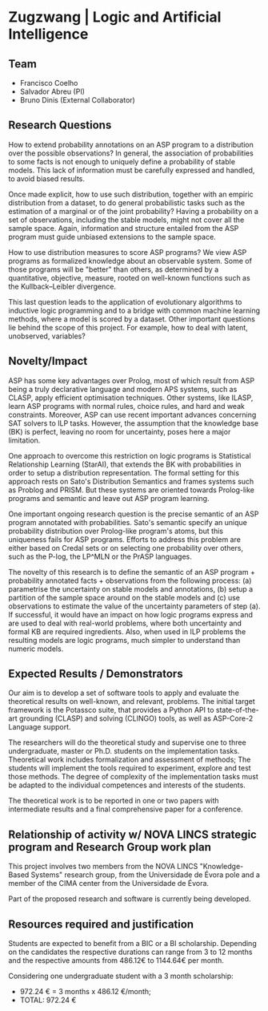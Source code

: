 # Zugzwang | Logic and Artificial Intelligence

## Team

- Francisco Coelho
- Salvador Abreu (PI)
- Bruno Dinis (External Collaborator)

## Research Questions

How to extend probability annotations on an ASP program to a distribution over the possible observations? In general, the association of probabilities to some facts is not enough to uniquely define a probability of stable models. This lack of information must be carefully expressed and handled, to avoid biased results.

Once made explicit, how to use such distribution, together with an empiric distribution from a dataset, to do general probabilistic tasks such as the estimation of a marginal or of the joint probability? Having a probability on a set of observations, including the stable models, might not cover all the sample space. Again, information and structure entailed from the ASP program must guide unbiased extensions to the sample space.

How to use distribution measures to score ASP programs? We view ASP programs as formalized knowledge about an observable system. Some of those programs will be "better" than others, as determined by a quantitative, objective, measure, rooted on well-known functions such as the Kullback–Leibler divergence.

This last question leads to the application of evolutionary algorithms to inductive logic programming and to a bridge with common machine learning methods, where a model is scored by a dataset. Other important questions lie behind the scope of this project. For example, how to deal with latent, unobserved, variables? 

## Novelty/Impact

ASP has some key advantages over Prolog, most of which result from ASP being a truly declarative language and modern APS systems, such as CLASP, apply efficient optimisation techniques. Other systems, like ILASP, learn ASP programs with normal rules, choice rules, and hard and weak constraints. Moreover, ASP can use recent important advances concerning SAT solvers to ILP tasks. However, the assumption that the knowledge base (BK) is perfect, leaving no room for uncertainty, poses here a major limitation. 

One approach to overcome this restriction on logic programs is Statistical Relationship Learning (StarAI), that extends the BK with probabilities in order to setup a distribution representation. The formal setting for this approach rests on Sato's Distribution Semantics and frames systems such as Problog and PRISM. But these systems are oriented towards Prolog-like programs and semantic and leave out ASP program learning.

One important ongoing research question is the precise semantic of an ASP program annotated with probabilities. Sato's semantic specify an unique probability distribution over Prolog-like program's atoms, but this uniqueness fails for ASP programs. Efforts to address this problem are either based on Credal sets or on selecting one probability over others, such as the P-log, the LP^MLN or the PrASP languages.

The novelty of this research is to define the semantic of an ASP program + probability annotated facts + observations from the following process: (a) parametrise the uncertainty on stable models and annotations, (b) setup a partition of the sample space around on the stable models and (c) use observations to estimate the value of the uncertainty parameters of step (a).
If successful, it would have an impact on how logic programs express and are used to deal with real-world problems, where both uncertainty and formal KB are required ingredients. Also, when used in ILP problems the resulting models are logic programs, much simpler to understand than numeric models. 

## Expected Results / Demonstrators

Our aim is to develop a set of software tools to apply and evaluate the theoretical results on well-known, and relevant, problems. The initial target framework is the Potassco suite, that provides a Python API to state-of-the-art grounding (CLASP) and solving (CLINGO) tools, as well as ASP-Core-2 Language support.

The researchers will do the theoretical study and supervise one to three undergraduate, master or Ph.D. students on the implementation tasks. Theoretical work includes formalization and assessment of methods; The students will implement the tools required to experiment, explore and test those methods. The degree of complexity of the implementation tasks must be adapted to the individual competences and interests of the students.

The theoretical work is to be reported in one or two papers with intermediate results and a final comprehensive paper for a conference.

## Relationship of activity w/ NOVA LINCS strategic program and Research Group work plan

This project involves two members from the NOVA LINCS "Knowledge-Based Systems" research group, from the Universidade de Évora pole and a member of the CIMA center from the Universidade de Évora.

Part of the proposed research and software is currently being developed.

## Resources required and justification

Students are expected to benefit from a BIC or a BI scholarship. Depending on the candidates the respective durations can range from 3 to 12 months and the respective amounts from 486.12€ to 1144.64€ per month.

Considering one undergraduate student with a 3 month scholarship:

- 972.24 € = 3 months x 486.12 €/month;
- TOTAL: 972.24 €


